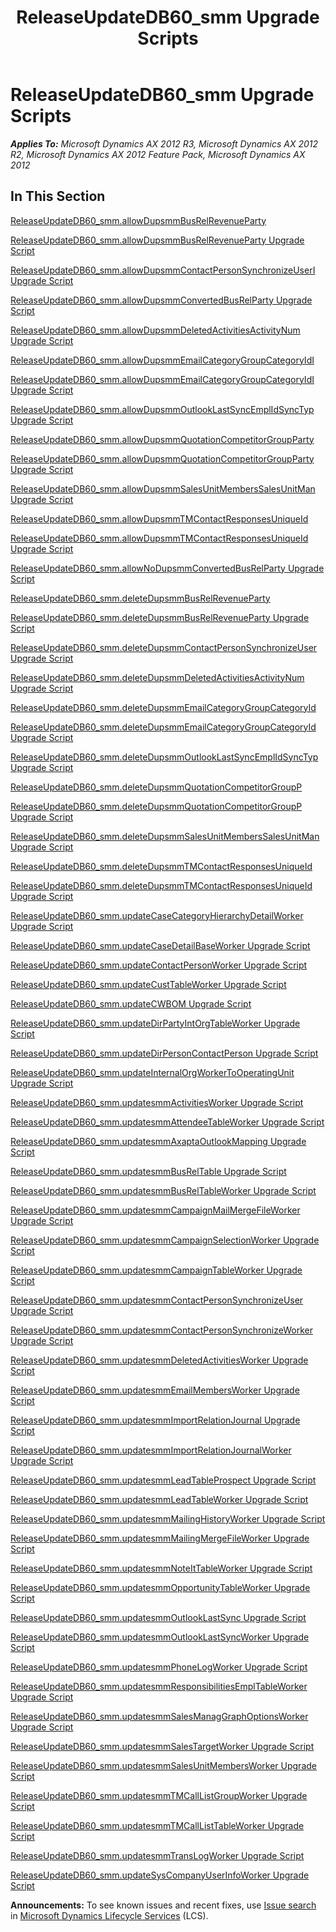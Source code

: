 ﻿---
title: ReleaseUpdateDB60_smm Upgrade Scripts
TOCTitle: ReleaseUpdateDB60_smm Upgrade Scripts
ms:assetid: 081d208c-0528-4a73-9da7-e5e5106b4e9a
ms:mtpsurl: https://msdn.microsoft.com/en-us/library/JJ684776(v=AX.60)
ms:contentKeyID: 49706474
ms.date: 05/18/2015
mtps_version: v=AX.60
---

# ReleaseUpdateDB60\_smm Upgrade Scripts 


_**Applies To:** Microsoft Dynamics AX 2012 R3, Microsoft Dynamics AX 2012 R2, Microsoft Dynamics AX 2012 Feature Pack, Microsoft Dynamics AX 2012_

## In This Section

[ReleaseUpdateDB60\_smm.allowDupsmmBusRelRevenueParty](releaseupdatedb60-smm-allowdupsmmbusrelrevenueparty.md)

[ReleaseUpdateDB60\_smm.allowDupsmmBusRelRevenueParty Upgrade Script](releaseupdatedb60-smm-allowdupsmmbusrelrevenueparty-upgrade-script.md)

[ReleaseUpdateDB60\_smm.allowDupsmmContactPersonSynchronizeUserI Upgrade Script](releaseupdatedb60-smm-allowdupsmmcontactpersonsynchronizeuseri-upgrade-script.md)

[ReleaseUpdateDB60\_smm.allowDupsmmConvertedBusRelParty Upgrade Script](releaseupdatedb60-smm-allowdupsmmconvertedbusrelparty-upgrade-script.md)

[ReleaseUpdateDB60\_smm.allowDupsmmDeletedActivitiesActivityNum Upgrade Script](releaseupdatedb60-smm-allowdupsmmdeletedactivitiesactivitynum-upgrade-script.md)

[ReleaseUpdateDB60\_smm.allowDupsmmEmailCategoryGroupCategoryIdI](releaseupdatedb60-smm-allowdupsmmemailcategorygroupcategoryidi.md)

[ReleaseUpdateDB60\_smm.allowDupsmmEmailCategoryGroupCategoryIdI Upgrade Script](releaseupdatedb60-smm-allowdupsmmemailcategorygroupcategoryidi-upgrade-script.md)

[ReleaseUpdateDB60\_smm.allowDupsmmOutlookLastSyncEmplIdSyncTyp Upgrade Script](releaseupdatedb60-smm-allowdupsmmoutlooklastsyncemplidsynctyp-upgrade-script.md)

[ReleaseUpdateDB60\_smm.allowDupsmmQuotationCompetitorGroupParty](releaseupdatedb60-smm-allowdupsmmquotationcompetitorgroupparty.md)

[ReleaseUpdateDB60\_smm.allowDupsmmQuotationCompetitorGroupParty Upgrade Script](releaseupdatedb60-smm-allowdupsmmquotationcompetitorgroupparty-upgrade-script.md)

[ReleaseUpdateDB60\_smm.allowDupsmmSalesUnitMembersSalesUnitMan Upgrade Script](releaseupdatedb60-smm-allowdupsmmsalesunitmemberssalesunitman-upgrade-script.md)

[ReleaseUpdateDB60\_smm.allowDupsmmTMContactResponsesUniqueId](releaseupdatedb60-smm-allowdupsmmtmcontactresponsesuniqueid.md)

[ReleaseUpdateDB60\_smm.allowDupsmmTMContactResponsesUniqueId Upgrade Script](releaseupdatedb60-smm-allowdupsmmtmcontactresponsesuniqueid-upgrade-script.md)

[ReleaseUpdateDB60\_smm.allowNoDupsmmConvertedBusRelParty Upgrade Script](releaseupdatedb60-smm-allownodupsmmconvertedbusrelparty-upgrade-script.md)

[ReleaseUpdateDB60\_smm.deleteDupsmmBusRelRevenueParty](releaseupdatedb60-smm-deletedupsmmbusrelrevenueparty.md)

[ReleaseUpdateDB60\_smm.deleteDupsmmBusRelRevenueParty Upgrade Script](releaseupdatedb60-smm-deletedupsmmbusrelrevenueparty-upgrade-script.md)

[ReleaseUpdateDB60\_smm.deleteDupsmmContactPersonSynchronizeUser Upgrade Script](releaseupdatedb60-smm-deletedupsmmcontactpersonsynchronizeuser-upgrade-script.md)

[ReleaseUpdateDB60\_smm.deleteDupsmmDeletedActivitiesActivityNum Upgrade Script](releaseupdatedb60-smm-deletedupsmmdeletedactivitiesactivitynum-upgrade-script.md)

[ReleaseUpdateDB60\_smm.deleteDupsmmEmailCategoryGroupCategoryId](releaseupdatedb60-smm-deletedupsmmemailcategorygroupcategoryid.md)

[ReleaseUpdateDB60\_smm.deleteDupsmmEmailCategoryGroupCategoryId Upgrade Script](releaseupdatedb60-smm-deletedupsmmemailcategorygroupcategoryid-upgrade-script.md)

[ReleaseUpdateDB60\_smm.deleteDupsmmOutlookLastSyncEmplIdSyncTyp Upgrade Script](releaseupdatedb60-smm-deletedupsmmoutlooklastsyncemplidsynctyp-upgrade-script.md)

[ReleaseUpdateDB60\_smm.deleteDupsmmQuotationCompetitorGroupP](releaseupdatedb60-smm-deletedupsmmquotationcompetitorgroupp.md)

[ReleaseUpdateDB60\_smm.deleteDupsmmQuotationCompetitorGroupP Upgrade Script](releaseupdatedb60-smm-deletedupsmmquotationcompetitorgroupp-upgrade-script.md)

[ReleaseUpdateDB60\_smm.deleteDupsmmSalesUnitMembersSalesUnitMan Upgrade Script](releaseupdatedb60-smm-deletedupsmmsalesunitmemberssalesunitman-upgrade-script.md)

[ReleaseUpdateDB60\_smm.deleteDupsmmTMContactResponsesUniqueId](releaseupdatedb60-smm-deletedupsmmtmcontactresponsesuniqueid.md)

[ReleaseUpdateDB60\_smm.deleteDupsmmTMContactResponsesUniqueId Upgrade Script](releaseupdatedb60-smm-deletedupsmmtmcontactresponsesuniqueid-upgrade-script.md)

[ReleaseUpdateDB60\_smm.updateCaseCategoryHierarchyDetailWorker Upgrade Script](releaseupdatedb60-smm-updatecasecategoryhierarchydetailworker-upgrade-script.md)

[ReleaseUpdateDB60\_smm.updateCaseDetailBaseWorker Upgrade Script](releaseupdatedb60-smm-updatecasedetailbaseworker-upgrade-script.md)

[ReleaseUpdateDB60\_smm.updateContactPersonWorker Upgrade Script](releaseupdatedb60-smm-updatecontactpersonworker-upgrade-script.md)

[ReleaseUpdateDB60\_smm.updateCustTableWorker Upgrade Script](releaseupdatedb60-smm-updatecusttableworker-upgrade-script.md)

[ReleaseUpdateDB60\_smm.updateCWBOM Upgrade Script](releaseupdatedb60-smm-updatecwbom-upgrade-script.md)

[ReleaseUpdateDB60\_smm.updateDirPartyIntOrgTableWorker Upgrade Script](releaseupdatedb60-smm-updatedirpartyintorgtableworker-upgrade-script.md)

[ReleaseUpdateDB60\_smm.updateDirPersonContactPerson Upgrade Script](releaseupdatedb60-smm-updatedirpersoncontactperson-upgrade-script.md)

[ReleaseUpdateDB60\_smm.updateInternalOrgWorkerToOperatingUnit Upgrade Script](releaseupdatedb60-smm-updateinternalorgworkertooperatingunit-upgrade-script.md)

[ReleaseUpdateDB60\_smm.updatesmmActivitiesWorker Upgrade Script](releaseupdatedb60-smm-updatesmmactivitiesworker-upgrade-script.md)

[ReleaseUpdateDB60\_smm.updatesmmAttendeeTableWorker Upgrade Script](releaseupdatedb60-smm-updatesmmattendeetableworker-upgrade-script.md)

[ReleaseUpdateDB60\_smm.updatesmmAxaptaOutlookMapping Upgrade Script](releaseupdatedb60-smm-updatesmmaxaptaoutlookmapping-upgrade-script.md)

[ReleaseUpdateDB60\_smm.updatesmmBusRelTable Upgrade Script](releaseupdatedb60-smm-updatesmmbusreltable-upgrade-script.md)

[ReleaseUpdateDB60\_smm.updatesmmBusRelTableWorker Upgrade Script](releaseupdatedb60-smm-updatesmmbusreltableworker-upgrade-script.md)

[ReleaseUpdateDB60\_smm.updatesmmCampaignMailMergeFileWorker Upgrade Script](releaseupdatedb60-smm-updatesmmcampaignmailmergefileworker-upgrade-script.md)

[ReleaseUpdateDB60\_smm.updatesmmCampaignSelectionWorker Upgrade Script](releaseupdatedb60-smm-updatesmmcampaignselectionworker-upgrade-script.md)

[ReleaseUpdateDB60\_smm.updatesmmCampaignTableWorker Upgrade Script](releaseupdatedb60-smm-updatesmmcampaigntableworker-upgrade-script.md)

[ReleaseUpdateDB60\_smm.updatesmmContactPersonSynchronizeUser Upgrade Script](releaseupdatedb60-smm-updatesmmcontactpersonsynchronizeuser-upgrade-script.md)

[ReleaseUpdateDB60\_smm.updatesmmContactPersonSynchronizeWorker Upgrade Script](releaseupdatedb60-smm-updatesmmcontactpersonsynchronizeworker-upgrade-script.md)

[ReleaseUpdateDB60\_smm.updatesmmDeletedActivitiesWorker Upgrade Script](releaseupdatedb60-smm-updatesmmdeletedactivitiesworker-upgrade-script.md)

[ReleaseUpdateDB60\_smm.updatesmmEmailMembersWorker Upgrade Script](releaseupdatedb60-smm-updatesmmemailmembersworker-upgrade-script.md)

[ReleaseUpdateDB60\_smm.updatesmmImportRelationJournal Upgrade Script](releaseupdatedb60-smm-updatesmmimportrelationjournal-upgrade-script.md)

[ReleaseUpdateDB60\_smm.updatesmmImportRelationJournalWorker Upgrade Script](releaseupdatedb60-smm-updatesmmimportrelationjournalworker-upgrade-script.md)

[ReleaseUpdateDB60\_smm.updatesmmLeadTableProspect Upgrade Script](releaseupdatedb60-smm-updatesmmleadtableprospect-upgrade-script.md)

[ReleaseUpdateDB60\_smm.updatesmmLeadTableWorker Upgrade Script](releaseupdatedb60-smm-updatesmmleadtableworker-upgrade-script.md)

[ReleaseUpdateDB60\_smm.updatesmmMailingHistoryWorker Upgrade Script](releaseupdatedb60-smm-updatesmmmailinghistoryworker-upgrade-script.md)

[ReleaseUpdateDB60\_smm.updatesmmMailingMergeFileWorker Upgrade Script](releaseupdatedb60-smm-updatesmmmailingmergefileworker-upgrade-script.md)

[ReleaseUpdateDB60\_smm.updatesmmNoteItTableWorker Upgrade Script](releaseupdatedb60-smm-updatesmmnoteittableworker-upgrade-script.md)

[ReleaseUpdateDB60\_smm.updatesmmOpportunityTableWorker Upgrade Script](releaseupdatedb60-smm-updatesmmopportunitytableworker-upgrade-script.md)

[ReleaseUpdateDB60\_smm.updatesmmOutlookLastSync Upgrade Script](releaseupdatedb60-smm-updatesmmoutlooklastsync-upgrade-script.md)

[ReleaseUpdateDB60\_smm.updatesmmOutlookLastSyncWorker Upgrade Script](releaseupdatedb60-smm-updatesmmoutlooklastsyncworker-upgrade-script.md)

[ReleaseUpdateDB60\_smm.updatesmmPhoneLogWorker Upgrade Script](releaseupdatedb60-smm-updatesmmphonelogworker-upgrade-script.md)

[ReleaseUpdateDB60\_smm.updatesmmResponsibilitiesEmplTableWorker Upgrade Script](releaseupdatedb60-smm-updatesmmresponsibilitiesempltableworker-upgrade-script.md)

[ReleaseUpdateDB60\_smm.updatesmmSalesManagGraphOptionsWorker Upgrade Script](releaseupdatedb60-smm-updatesmmsalesmanaggraphoptionsworker-upgrade-script.md)

[ReleaseUpdateDB60\_smm.updatesmmSalesTargetWorker Upgrade Script](releaseupdatedb60-smm-updatesmmsalestargetworker-upgrade-script.md)

[ReleaseUpdateDB60\_smm.updatesmmSalesUnitMembersWorker Upgrade Script](releaseupdatedb60-smm-updatesmmsalesunitmembersworker-upgrade-script.md)

[ReleaseUpdateDB60\_smm.updatesmmTMCallListGroupWorker Upgrade Script](releaseupdatedb60-smm-updatesmmtmcalllistgroupworker-upgrade-script.md)

[ReleaseUpdateDB60\_smm.updatesmmTMCallListTableWorker Upgrade Script](releaseupdatedb60-smm-updatesmmtmcalllisttableworker-upgrade-script.md)

[ReleaseUpdateDB60\_smm.updatesmmTransLogWorker Upgrade Script](releaseupdatedb60-smm-updatesmmtranslogworker-upgrade-script.md)

[ReleaseUpdateDB60\_smm.updateSysCompanyUserInfoWorker Upgrade Script](releaseupdatedb60-smm-updatesyscompanyuserinfoworker-upgrade-script.md)

  
**Announcements:** To see known issues and recent fixes, use [Issue search](http://go.microsoft.com/fwlink/?linkid=389258) in [Microsoft Dynamics Lifecycle Services](http://go.microsoft.com/fwlink/?linkid=306505) (LCS).

